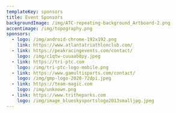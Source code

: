```yaml
---
templateKey: sponsors
title: Event Sponsors
backgroundImage: /img/ATC-repeating-background_Artboard-2.png
accentimage: /img/topography.png
sponsors:
  - logo: /img/android-chrome-192x192.png
    link: https://www.atlantatriathlonclub.com/
  - link: https://peakracingevents.com/contact/
    logo: /img/c1qtw-cuuaab8py.jpeg
  - link: https://tri-ptc.com
    logo: /img/tri-ptc-logo-mobile.png
  - link: https://www.gamultisports.com/contact/
    logo: /img/gmp-logo-2020-72dpi.jpeg
  - link: https://team-magic.com
    logo: /img/unknown.png
  - link: https://www.tritheparks.com
    logo: /img/image_blueskysportslogo2013smalljpg.jpeg
---
```

